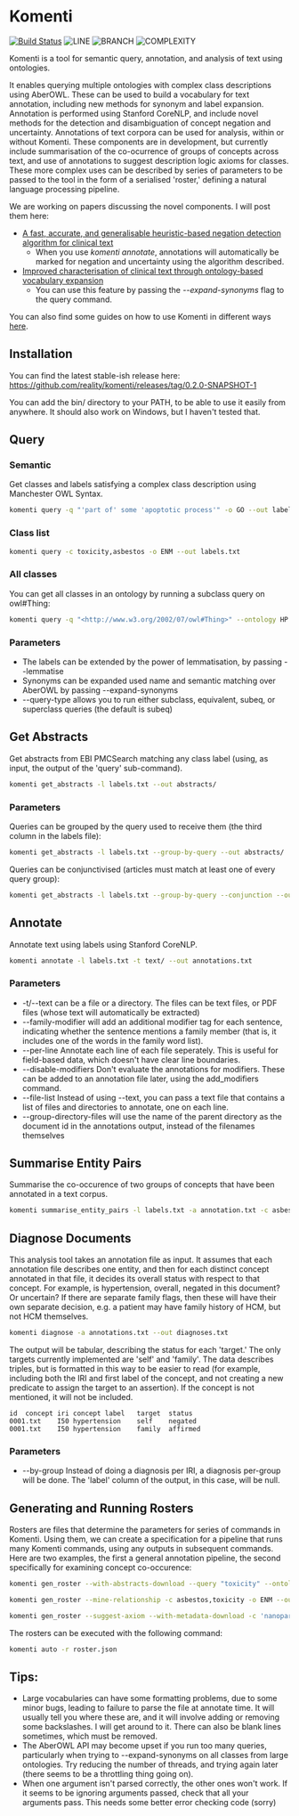 # Komenti

[![Build Status](https://travis-ci.com/reality/komenti.svg?branch=master)](https://travis-ci.com/reality/komenti)
![LINE](https://img.shields.io/badge/line--coverage-49%25-orange.svg)
![BRANCH](https://img.shields.io/badge/branch--coverage-21%25-red.svg)
![COMPLEXITY](https://img.shields.io/badge/complexity-5.50-brightgreen.svg)

Komenti is a tool for semantic query, annotation, and analysis of text using ontologies. 

It enables querying multiple ontologies with complex class descriptions using AberOWL. These can be used to build a vocabulary for text annotation, including new methods for synonym and label expansion. Annotation is performed using Stanford CoreNLP, and include novel methods for the detection and disambiguation of concept negation and uncertainty. Annotations of text corpora can be used for analysis, within or without Komenti. These components are in development, but currently include summarisation of the co-ocurrence of groups of concepts across text, and use of annotations to suggest description logic axioms for classes. These more complex uses can be described by series of parameters to be passed to the tool in the form of a serialised 'roster,' defining a natural language processing pipeline.

We are working on papers discussing the novel components. I will post them here:

* [A fast, accurate, and generalisable heuristic-based negation detection algorithm for clinical text](https://www.biorxiv.org/content/10.1101/2020.07.03.187054v1)
  * When you use *komenti annotate*, annotations will automatically be marked for negation and uncertainty using the algorithm described.
* [Improved characterisation of clinical text through ontology-based vocabulary expansion](https://www.biorxiv.org/content/10.1101/2020.07.10.197541v1)
  * You can use this feature by passing the *--expand-synonyms* flag to the query command.

You can also find some guides on how to use Komenti in different ways [here](https://github.com/reality/komenti_guide).

## Installation

You can find the latest stable-ish release here: https://github.com/reality/komenti/releases/tag/0.2.0-SNAPSHOT-1

You can add the bin/ directory to your PATH, to be able to use it easily from anywhere. It should also work on Windows, but I haven't tested that.

## Query

### Semantic

Get classes and labels satisfying a complex class description using Manchester OWL Syntax.

```bash
komenti query -q "'part of' some 'apoptotic process'" -o GO --out labels.txt
```

### Class list

```bash
komenti query -c toxicity,asbestos -o ENM --out labels.txt
```

### All classes

You can get all classes in an ontology by running a subclass query on owl#Thing:

```bash
komenti query -q "<http://www.w3.org/2002/07/owl#Thing>" --ontology HP
```

### Parameters

* The labels can be extended by the power of lemmatisation, by passing --lemmatise
* Synonyms can be expanded used name and semantic matching over AberOWL by passing --expand-synonyms
* --query-type allows you to run either subclass, equivalent, subeq, or superclass queries (the default is subeq)

## Get Abstracts

Get abstracts from EBI PMCSearch matching any class label (using, as input, the output of the 'query' sub-command).

```bash
komenti get_abstracts -l labels.txt --out abstracts/
```

### Parameters

Queries can be grouped by the query used to receive them (the third column in the labels file):

```bash
komenti get_abstracts -l labels.txt --group-by-query --out abstracts/
```

Queries can be conjunctivised (articles must match at least one of every query group):

```bash
komenti get_abstracts -l labels.txt --group-by-query --conjunction --out abstracts/
```

## Annotate

Annotate text using labels using Stanford CoreNLP.

```bash
komenti annotate -l labels.txt -t text/ --out annotations.txt
```

### Parameters

* -t/--text can be a file or a directory. The files can be text files, or PDF files (whose text will automatically be extracted)
* --family-modifier will add an additional modifier tag for each sentence, indicating whether the sentence mentions a family member (that is, it includes one of the words in the family word list).
* --per-line Annotate each line of each file seperately. This is useful for field-based data, which doesn't have clear line boundaries.
* --disable-modifiers Don't evaluate the annotations for modifiers. These can be added to an annotation file later, using the add_modifiers command.
* --file-list Instead of using --text, you can pass a text file that contains a list of files and directories to annotate, one on each line.
* --group-directory-files will use the name of the parent directory as the document id in the annotations output, instead of the filenames themselves

## Summarise Entity Pairs

Summarise the co-occurence of two groups of concepts that have been annotated in a text corpus.

```bash
komenti summarise_entity_pairs -l labels.txt -a annotation.txt -c asbestos,toxicity
```

## Diagnose Documents

This analysis tool takes an annotation file as input. It assumes that each
annotation file describes one entity, and then for each distinct concept
annotated in that file, it decides its overall status with respect to that
concept. For example, is hypertension, overall, negated in this document? Or
uncertain? If there are separate family flags, then these will have their own
separate decision, e.g. a patient may have family history of HCM, but not HCM
themselves.

```bash
komenti diagnose -a annotations.txt --out diagnoses.txt
```

The output will be tabular, describing the status for each 'target.' The only
targets currently implemented are 'self' and 'family'. The data describes 
triples, but is formatted in this way to be
easier to read (for example, including both the IRI and first label of the
concept, and not creating a new predicate to assign the target to an
assertion). If the concept is not mentioned, it will not be included.

```
id	concept iri	concept label	target	status
0001.txt	I50	hypertension	self	negated
0001.txt	I50	hypertension	family	affirmed
```

### Parameters

* --by-group Instead of doing a diagnosis per IRI, a diagnosis per-group will be done. The 'label' column of the output, in this case, will be null.

## Generating and Running Rosters

Rosters are files that determine the parameters for series of commands in
Komenti. Using them, we can create a specification for a pipeline that runs many
Komenti commands, using any outputs in subsequent commands. Here are two
examples, the first a general annotation pipeline, the second specifically for
examining concept co-occurence:

```bash
komenti gen_roster --with-abstracts-download --query "toxicity" --ontology ENM --out roster.json
```

```bash
komenti gen_roster --mine-relationship -c asbestos,toxicity -o ENM --out relationship_roster.json
```

```bash
komenti gen_roster --suggest-axiom --with-metadata-download -c 'nanoparticle' --ontology ENM --entity nanoparticle,nanocage,nanocell,nanosphere,nanohorn,nanorod,nanotube,nanoshell,'quantum dot' --default-entity nanoparticle --quality 'chemical substance','environmental material' --default-relation has_component_part --out enm_roster.json
```

The rosters can be executed with the following command:

```bash
komenti auto -r roster.json
```

## Tips:

* Large vocabularies can have some formatting problems, due to some minor bugs, leading to failure to parse the file at annotate time. It will usually tell you where these are, and it will involve adding or removing some backslashes. I will get around to it. There can also be blank lines sometimes, which must be removed.
* The AberOWL API may become upset if you run too many queries, particularly when trying to --expand-synonyms on all classes from large ontologies. Try reducing the number of threads, and trying again later (there seems to be a throttling thing going on).
* When one argument isn't parsed correctly, the other ones won't work. If it seems to be ignoring arguments passed, check that all your arguments pass. This needs some better error checking code (sorry)
